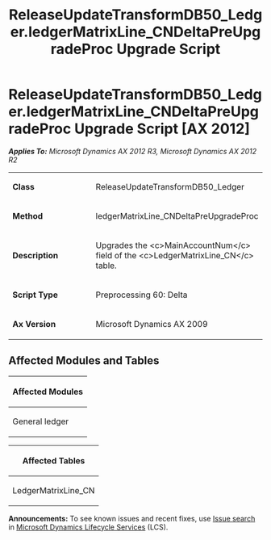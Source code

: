 ﻿---
title: ReleaseUpdateTransformDB50_Ledger.ledgerMatrixLine_CNDeltaPreUpgradeProc Upgrade Script
TOCTitle: ReleaseUpdateTransformDB50_Ledger.ledgerMatrixLine_CNDeltaPreUpgradeProc Upgrade Script
ms:assetid: 7e3ffd81-b7c8-518f-9be7-37074d780776
ms:mtpsurl: https://msdn.microsoft.com/en-us/library/JJ685848(v=AX.60)
ms:contentKeyID: 49709302
ms.date: 05/18/2015
mtps_version: v=AX.60
---

# ReleaseUpdateTransformDB50\_Ledger.ledgerMatrixLine\_CNDeltaPreUpgradeProc Upgrade Script [AX 2012]


_**Applies To:** Microsoft Dynamics AX 2012 R3, Microsoft Dynamics AX 2012 R2_

<table>
<colgroup>
<col style="width: 50%" />
<col style="width: 50%" />
</colgroup>
<tbody>
<tr class="odd">
<td><p><strong>Class</strong></p></td>
<td><p>ReleaseUpdateTransformDB50_Ledger</p></td>
</tr>
<tr class="even">
<td><p><strong>Method</strong></p></td>
<td><p>ledgerMatrixLine_CNDeltaPreUpgradeProc</p></td>
</tr>
<tr class="odd">
<td><p><strong>Description</strong></p></td>
<td><p>Upgrades the &lt;c&gt;MainAccountNum&lt;/c&gt; field of the &lt;c&gt;LedgerMatrixLine_CN&lt;/c&gt; table.</p></td>
</tr>
<tr class="even">
<td><p><strong>Script Type</strong></p></td>
<td><p>Preprocessing 60: Delta</p></td>
</tr>
<tr class="odd">
<td><p><strong>Ax Version</strong></p></td>
<td><p>Microsoft Dynamics AX 2009</p></td>
</tr>
</tbody>
</table>


## Affected Modules and Tables

<table>
<colgroup>
<col style="width: 100%" />
</colgroup>
<thead>
<tr class="header">
<th><p>Affected Modules</p></th>
</tr>
</thead>
<tbody>
<tr class="odd">
<td><p>General ledger</p></td>
</tr>
</tbody>
</table>


<table>
<colgroup>
<col style="width: 100%" />
</colgroup>
<thead>
<tr class="header">
<th><p>Affected Tables</p></th>
</tr>
</thead>
<tbody>
<tr class="odd">
<td><p>LedgerMatrixLine_CN</p></td>
</tr>
</tbody>
</table>

  
**Announcements:** To see known issues and recent fixes, use [Issue search](http://go.microsoft.com/fwlink/?linkid=389258) in [Microsoft Dynamics Lifecycle Services](http://go.microsoft.com/fwlink/?linkid=306505) (LCS).

